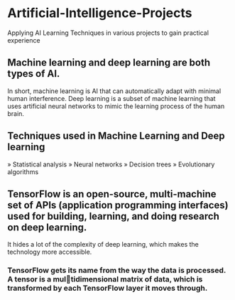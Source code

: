 # Artificial-Intelligence-Projects
Applying AI Learning Techniques in various projects to gain practical experience


## Machine learning and deep learning are both types of AI.
In short, machine learning is AI that can automatically adapt with minimal human interference. 
Deep learning is a subset of machine learning that uses artificial neural networks to mimic the learning process of the human brain.

## Techniques used in Machine Learning and Deep learning 

» Statistical analysis
» Neural networks
» Decision trees
» Evolutionary algorithms

## TensorFlow is an open-source, multi-machine set of APIs (application programming interfaces) used for building, learning, and doing research on deep learning. 
It hides a lot of the complexity of deep learning, which makes the technology more accessible.

### TensorFlow gets its name from the way the data is processed. A tensor is a multidimensional matrix of data, which is transformed by each TensorFlow layer it moves through.
